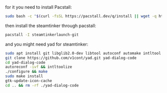 for it you need to install Pacstall:

```sh
sudo bash -c "$(curl -fsSL https://pacstall.dev/q/install || wget -q https://pacstall.dev/q/install -O -)"
```

then install the steamtinker through pacstall:

```sh
pacstall -I steamtinkerlaunch-git
```

and you might need yad for steamtinker:

```sh
sudo apt install git libglib2.0-dev libtool autoconf automake intltool libgtk-3-dev build-essential
git clone https://github.com/v1cont/yad.git yad-dialog-code
cd yad-dialog-code
autoreconf -ivf && intltoolize
./configure && make
sudo make install
gtk-update-icon-cache
cd .. && rm -rf ./yad-dialog-code
```


## 